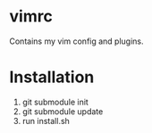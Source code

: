 vimrc
=====

Contains my vim config and plugins.

Installation
============
1. git submodule init
2. git submodule update
3. run install.sh
